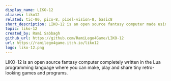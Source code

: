 ```yaml
---
display_name: LIKO-12
aliases: liko12
related: tic-80, pico-8, pixel-vision-8, basic8
short_description: LIKO-12 is an open source fantasy computer made using LÖVE.
topic: liko-12
created_by: Rami Sabbagh
github_url: https://github.com/RamiLego4Game/LIKO-12
url: https://ramilego4game.itch.io/liko12
logo: liko-12.png
---
```

LIKO-12 is an open source fantasy computer completely written in the Lua programming language where you can make, play and share tiny retro-looking games and programs.
